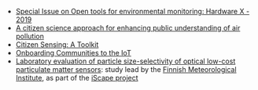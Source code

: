 
- [Special Issue on Open tools for environmental monitoring: Hardware X - 2019](https://www.sciencedirect.com/science/article/pii/S2468067219300203)
- [A citizen science approach for enhancing public understanding of air pollution](https://www.sciencedirect.com/science/article/pii/S2210670719317020?via%3Dihub)
- [Citizen Sensing: A Toolkit](https://eprints.whiterose.ac.uk/148521/)
- [Onboarding Communities to the IoT](https://link.springer.com/chapter/10.1007/978-3-319-70284-1_2)
- [Laboratory  evaluation  of  particle  size-selectivity  of  optical  low-cost particulate matter sensors](https://amt.copernicus.org/articles/13/2413/2020/): study lead by the [Finnish Meteorological Institute](https://en.ilmatieteenlaitos.fi/), as part of the [iScape project](https://www.iscapeproject.eu/)
